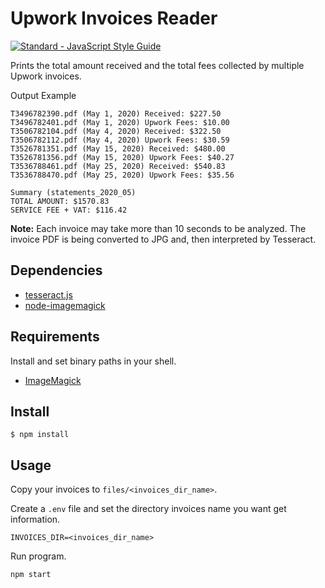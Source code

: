 # Upwork Invoices Reader

<a href="https://standardjs.com"><img src="https://img.shields.io/badge/code_style-standard-brightgreen.svg" alt="Standard - JavaScript Style Guide"></a>

Prints the total amount received and the total fees collected by multiple Upwork invoices.

Output Example
```
T3496782390.pdf (May 1, 2020) Received: $227.50
T3496782401.pdf (May 1, 2020) Upwork Fees: $10.00
T3506782104.pdf (May 4, 2020) Received: $322.50
T3506782112.pdf (May 4, 2020) Upwork Fees: $30.59
T3526781351.pdf (May 15, 2020) Received: $480.00
T3526781356.pdf (May 15, 2020) Upwork Fees: $40.27
T3536788461.pdf (May 25, 2020) Received: $540.83
T3536788470.pdf (May 25, 2020) Upwork Fees: $35.56

Summary (statements_2020_05)
TOTAL AMOUNT: $1570.83
SERVICE FEE + VAT: $116.42
```

**Note:** Each invoice may take more than 10 seconds to be analyzed. The invoice PDF is being converted to JPG and, then interpreted by Tesseract.

## Dependencies

* [tesseract.js](https://github.com/naptha/tesseract.js)
* [node-imagemagick](https://github.com/rsms/node-imagemagick)

## Requirements

Install and set binary paths in your shell.

* [ImageMagick](https://imagemagick.org/)

## Install

```
$ npm install
```

## Usage

Copy your invoices to `files/<invoices_dir_name>`.

Create a `.env` file and set the directory invoices name you want get information.
```
INVOICES_DIR=<invoices_dir_name>
```

Run program.
```
npm start
```
